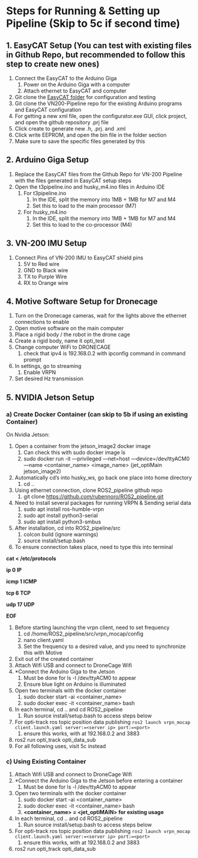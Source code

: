 # Steps for Running & Setting up Pipeline (Skip to 5c if second time)

## 1. EasyCAT Setup (You can test with existing files in Github Repo, but recommended to follow this step to create new ones)

1. Connect the EasyCAT to the Arduino Giga
    1. Power on the Arduino Giga with a computer
    2. Attach ethernet to EasyCAT and computer
2. Git clone the [EasyCAT folder](https://github.com/dslemusp/EasyCAT/tree/master) for configuration and testing
3. Git clone the VN200-Pipeline repo for the existing Arduino programs and EasyCAT configuration
4. For getting a new xml file, open the configurator.exe GUI, click project, and open the github repository .prj file
5. Click create to generate new .h, .prj. and .xml
6. Click write EEPROM, and open the bin file in the folder section
7. Make sure to save the specific files generated by this 

## 2. Arduino Giga Setup

1. Replace the EasyCAT files from the Github Repo for VN-200 Pipeline with the files generated in EasyCAT setup steps
2. Open the t3pipeline.ino and husky_m4.ino files in Arduino IDE
    1. For t3pipeline.ino
        1. In the IDE, split the memory into 1MB + 1MB for M7 and M4 
        2. Set this to load to the main processor (M7)
    2. For husky_m4.ino
        1. In the IDE, split the memory into 1MB + 1MB for M7 and M4
        2. Set this to load to the co-processor (M4)

## 3. VN-200 IMU Setup

1. Connect Pins of VN-200 IMU to EasyCAT shield pins
    1. 5V to Red wire
    2. GND to Black wire
    3. TX to Purple Wire
    4. RX to Orange wire

## 4. Motive Software Setup for Dronecage

1. Turn on the Dronecage cameras, wait for the lights above the ethernet connections to enable
2. Open motive software on the main computer
3. Place a rigid body / the robot in the drone cage
4. Create a rigid body, name it opti_test
5. Change computer WiFi to DRONECAGE 
    1. check that ipv4 is 192.168.0.2 with ipconfig command in command prompt
6. In settings, go to streaming
    1. Enable VRPN
7. Set desired Hz transmission

## 5. NVIDIA Jetson Setup

### a) Create Docker Container (can skip to 5b if using an existing Container)

On Nvidia Jetson:

1. Open a container from the jetson_image2 docker image
    1. Can check this with sudo docker image ls
    2. sudo docker run -it —privileged —net=host —device=/dev/ttyACM0 —name <container_name> <image_name> (jet_optiMain jetson_image2)
2. Automatically cd’s into husky_ws, go back one place into home directory
    1. cd ..
3. Using ethernet connection, clone ROS2_pipeline github repo
    1. git clone https://github.com/rubennoro/ROS2_pipeline.git
4. Need to install several packages for running VRPN & Sending serial data
    1. sudo apt install ros-humble-vrpn
    2. sudo apt install python3-serial
    3. sudo apt install python3-smbus
5. After installation, cd into ROS2_pipeline/src
    1. colcon build (ignore warnings)
    2. source install/setup.bash
6. To ensure connection takes place, need to type this into terminal

**cat <<EOF > /etc/protocols**

**ip 0 IP**

**icmp 1 ICMP**

**tcp 6 TCP**

**udp 17 UDP**

**EOF** 

1. Before starting launching the vrpn client, need to set frequency
    1. cd /home/ROS2_pipeline/src/vrpn_mocap/config
    2. nano client.yaml
    3. Set the frequency to a desired value, and you need to synchronize this with Motive
2. Exit out of the created container
3. Attach Wifi USB and connect to DroneCage Wifi
4. *Connect the Arduino Giga to the Jetson
    1. Must be done for ls -l /dev/ttyACM0 to appear
    2. Ensure blue light on Arduino is illuminated
5. Open two terminals with the docker container
    1. sudo docker start -ai <container_name>
    2. sudo docker exec -it <container_name> bash
6. In each terminal, cd .. and cd ROS2_pipeline
    1. Run source install/setup.bash to access steps below
7. For opti-track ros topic position data publishing
`ros2 launch vrpn_mocap client.launch.yaml server:=<server ip> port:=<port>`
    1. ensure this works, with <server ip> at 192.168.0.2 and <port> 3883
8. ros2 run opti_track opti_data_sub
9. For all following uses, visit 5c instead

### c) Using Existing Container

1. Attach Wifi USB and connect to DroneCage Wifi
2. *Connect the Arduino Giga to the Jetson before entering a container
    1. Must be done for ls -l /dev/ttyACM0 to appear
3. Open two terminals with the docker container
    1. sudo docker start -ai <container_name>
    2. sudo docker exec -it <container_name> bash
    3. **<container_name> = <jet_optiMAIN> for existing usage**
4. In each terminal, cd .. and cd ROS2_pipeline
    1. Run source install/setup.bash to access steps below
5. For opti-track ros topic position data publishing
`ros2 launch vrpn_mocap client.launch.yaml server:=<server ip> port:=<port>`
    1. ensure this works, with <server ip> at 192.168.0.2 and <port> 3883
6. ros2 run opti_track opti_data_sub
